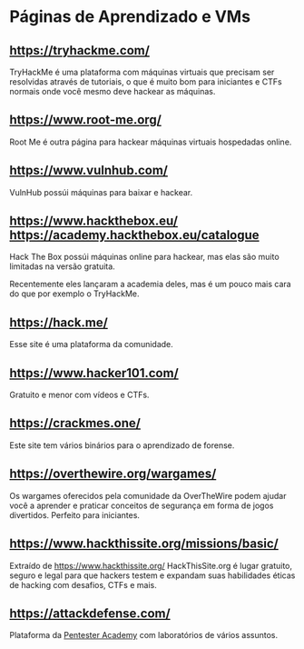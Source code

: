 # Páginas de Aprendizado e VMs

## https://tryhackme.com/

TryHackMe é uma plataforma com máquinas virtuais que precisam ser resolvidas através de tutoriais, o que é muito bom para iniciantes e CTFs normais onde você mesmo deve hackear as máquinas.

## https://www.root-me.org/

Root Me é outra página para hackear máquinas virtuais hospedadas online.

## https://www.vulnhub.com/

VulnHub possúi máquinas para baixar e hackear.

## https://www.hackthebox.eu/ https://academy.hackthebox.eu/catalogue

Hack The Box possúi máquinas online para hackear, mas elas são muito limitadas na versão gratuita.

Recentemente eles lançaram a academia deles, mas é um pouco mais cara do que por exemplo o TryHackMe.

## https://hack.me/

Esse site é uma plataforma da comunidade.

## https://www.hacker101.com/

Gratuito e menor com vídeos e CTFs.

## https://crackmes.one/

Este site tem vários binários para o aprendizado de forense.

## https://overthewire.org/wargames/

Os wargames oferecidos pela comunidade da OverTheWire podem ajudar você a aprender e praticar conceitos de segurança em forma de jogos divertidos.
Perfeito para iniciantes.

## https://www.hackthissite.org/missions/basic/

Extraído de https://www.hackthissite.org/
HackThisSite.org é lugar gratuito, seguro e legal para que hackers testem e expandam suas habilidades éticas de hacking com desafios, CTFs e mais.

## https://attackdefense.com/

Plataforma da [Pentester Academy](https://www.pentesteracademy.com/onlinelabs) com laboratórios de vários assuntos.